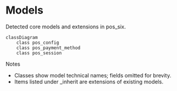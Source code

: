 # Models

Detected core models and extensions in pos_six.

```mermaid
classDiagram
    class pos_config
    class pos_payment_method
    class pos_session
```

Notes
- Classes show model technical names; fields omitted for brevity.
- Items listed under _inherit are extensions of existing models.
